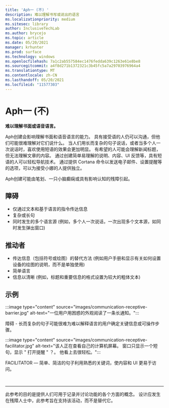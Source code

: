 ```yaml
---
title: 'Aph一 (不) '
description: 难以理解书写或说出的语言
ms.localizationpriority: medium
ms.sitesec: library
author: InclusiveTechLab
ms.author: brycejo
ms.topic: article
ms.date: 05/20/2021
manager: krhunter
ms.prod: surface
ms.technology: windows
ms.openlocfilehash: 7a1c2ab557584ec1476fedda639c1263e61e8be8
ms.sourcegitcommit: a4f8d271b1372321c3b45fc5a7a29703976964a4
ms.translationtype: MT
ms.contentlocale: zh-CN
ms.lasthandoff: 05/20/2021
ms.locfileid: "11577303"
---
```

# <a name="aphasia-receptive"></a>Aph一 (不) 

**难以理解书面或语音语言。**

Aph创建会影响理解书面和语音语言的能力。 具有接受语的人仍可以沟通，但他们可能很难理解对它们说什么。 当人们用长而复杂的句子说话，或者当多个人一次说话时，喜欢使用短语的效果会更加明显。 有希望的人可能会理解新闻标题，但无法理解文章的内容。 通过创建简单易理解的说明、内容、UI 反馈等，具有短语的人可以轻松导航技术。 通过提供 Cortana 命令以发送电子邮件、设置提醒等的选项，可以为接受小娜的人提供独立。

Aph创建可能由笔划、一只小脑癫痫或具有影响认知的残障引起。

## <a name="barriers"></a>障碍

* 仅通过文本和基于语言的指令传达信息
* 复杂或长句
* 同时发生的多个语言源 (例如，多个人一次说话，一次出现多个文本源，如同时发生弹出窗口) 

## <a name="facilitators"></a>推动者

* 传达信息（包括符号或绘图）的替代方法 (例如用户手册和显示有关如何设置设备的绘图的说明，而不是单独使用) 
* 简单语言
* 信息以清晰 (例如，标题和重要信息的格式设置为较大的粗体文本) 

## <a name="examples"></a>示例

:::image type="content" source="images/communication-receptive-barrier.jpg" alt-text="一位用户用困惑的外观阅读了一条长通知。":::

障碍 - 长而复杂的句子可能很难为难以解释语言的用户确定关键信息或可操作步骤。 

:::image type="content" source="images/communication-receptive-facilitator.jpg" alt-text="该人正在查看自己的计算机屏幕。 窗口只显示一个短句，显示 &quot; 打开提醒 &quot; ？。 他看上去很轻松。":::

FACILITATOR — 简单、简洁的句子利用熟悉的关键词，使内容和 UI 更易于访问。

&nbsp;

[comment]: # (Footer 语句)
___
此参考的目的是提供人们可用于记录并讨论功能的各个方面的概念。 设计应发生在残障人士中，此参考旨在支持该活动，而不是替代它。 